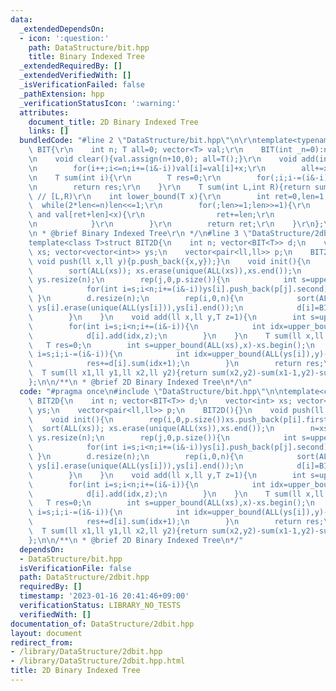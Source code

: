 ```yaml
---
data:
  _extendedDependsOn:
  - icon: ':question:'
    path: DataStructure/bit.hpp
    title: Binary Indexed Tree
  _extendedRequiredBy: []
  _extendedVerifiedWith: []
  _isVerificationFailed: false
  _pathExtension: hpp
  _verificationStatusIcon: ':warning:'
  attributes:
    document_title: 2D Binary Indexed Tree
    links: []
  bundledCode: "#line 2 \"DataStructure/bit.hpp\"\n\r\ntemplate<typename T>struct\
    \ BIT{\r\n    int n; T all=0; vector<T> val;\r\n    BIT(int _n=0):n(_n),val(_n+10){}\r\
    \n    void clear(){val.assign(n+10,0); all=T();}\r\n    void add(int i,T x){\r\
    \n        for(i++;i<=n;i+=(i&-i))val[i]=val[i]+x;\r\n        all+=x;\r\n    }\r\
    \n    T sum(int i){\r\n        T res=0;\r\n        for(;i;i-=(i&-i))res+=val[i];\r\
    \n        return res;\r\n    }\r\n    T sum(int L,int R){return sum(R)-sum(L);}\
    \ // [L,R)\r\n    int lower_bound(T x){\r\n        int ret=0,len=1;\r\n      \
    \  while(2*len<=n)len<<=1;\r\n        for(;len>=1;len>>=1){\r\n            if(ret+len<=n\
    \ and val[ret+len]<x){\r\n                ret+=len;\r\n                x-=val[ret];\r\
    \n            }\r\n        }\r\n        return ret;\r\n    }\r\n};\r\n\r\n/**\r\
    \n * @brief Binary Indexed Tree\r\n */\n#line 3 \"DataStructure/2dbit.hpp\"\n\n\
    template<class T>struct BIT2D{\n    int n; vector<BIT<T>> d;\n    vector<int>\
    \ xs; vector<vector<int>> ys;\n    vector<pair<ll,ll>> p;\n    BIT2D(){}\n   \
    \ void push(ll x,ll y){p.push_back({x,y});}\n    void init(){\n        rep(i,0,p.size())xs.push_back(p[i].first);\n\
    \        sort(ALL(xs)); xs.erase(unique(ALL(xs)),xs.end());\n        n=xs.size()+1;\
    \ ys.resize(n);\n        rep(j,0,p.size()){\n            int s=upper_bound(ALL(xs),p[j].first)-xs.begin();\n\
    \            for(int i=s;i<n;i+=(i&-i))ys[i].push_back(p[j].second);\n       \
    \ }\n        d.resize(n);\n        rep(i,0,n){\n            sort(ALL(ys[i]));\
    \ ys[i].erase(unique(ALL(ys[i])),ys[i].end());\n            d[i]=BIT<T>(ys[i].size()+2);\n\
    \        }\n    }\n    void add(ll x,ll y,T z=1){\n        int s=upper_bound(ALL(xs),x)-xs.begin();\n\
    \        for(int i=s;i<n;i+=(i&-i)){\n            int idx=upper_bound(ALL(ys[i]),y)-ys[i].begin();\n\
    \            d[i].add(idx,z);\n        }\n    }\n    T sum(ll x,ll y){\n     \
    \   T res=0;\n        int s=upper_bound(ALL(xs),x)-xs.begin();\n        for(int\
    \ i=s;i;i-=(i&-i)){\n            int idx=upper_bound(ALL(ys[i]),y)-ys[i].begin();\n\
    \            res+=d[i].sum(idx+1);\n        }\n        return res;\n    }\n  \
    \  T sum(ll x1,ll y1,ll x2,ll y2){return sum(x2,y2)-sum(x1-1,y2)-sum(x2,y1-1)+sum(x1-1,y1-1);}\n\
    };\n\n/**\n * @brief 2D Binary Indexed Tree\n*/\n"
  code: "#pragma once\n#include \"DataStructure/bit.hpp\"\n\ntemplate<class T>struct\
    \ BIT2D{\n    int n; vector<BIT<T>> d;\n    vector<int> xs; vector<vector<int>>\
    \ ys;\n    vector<pair<ll,ll>> p;\n    BIT2D(){}\n    void push(ll x,ll y){p.push_back({x,y});}\n\
    \    void init(){\n        rep(i,0,p.size())xs.push_back(p[i].first);\n      \
    \  sort(ALL(xs)); xs.erase(unique(ALL(xs)),xs.end());\n        n=xs.size()+1;\
    \ ys.resize(n);\n        rep(j,0,p.size()){\n            int s=upper_bound(ALL(xs),p[j].first)-xs.begin();\n\
    \            for(int i=s;i<n;i+=(i&-i))ys[i].push_back(p[j].second);\n       \
    \ }\n        d.resize(n);\n        rep(i,0,n){\n            sort(ALL(ys[i]));\
    \ ys[i].erase(unique(ALL(ys[i])),ys[i].end());\n            d[i]=BIT<T>(ys[i].size()+2);\n\
    \        }\n    }\n    void add(ll x,ll y,T z=1){\n        int s=upper_bound(ALL(xs),x)-xs.begin();\n\
    \        for(int i=s;i<n;i+=(i&-i)){\n            int idx=upper_bound(ALL(ys[i]),y)-ys[i].begin();\n\
    \            d[i].add(idx,z);\n        }\n    }\n    T sum(ll x,ll y){\n     \
    \   T res=0;\n        int s=upper_bound(ALL(xs),x)-xs.begin();\n        for(int\
    \ i=s;i;i-=(i&-i)){\n            int idx=upper_bound(ALL(ys[i]),y)-ys[i].begin();\n\
    \            res+=d[i].sum(idx+1);\n        }\n        return res;\n    }\n  \
    \  T sum(ll x1,ll y1,ll x2,ll y2){return sum(x2,y2)-sum(x1-1,y2)-sum(x2,y1-1)+sum(x1-1,y1-1);}\n\
    };\n\n/**\n * @brief 2D Binary Indexed Tree\n*/"
  dependsOn:
  - DataStructure/bit.hpp
  isVerificationFile: false
  path: DataStructure/2dbit.hpp
  requiredBy: []
  timestamp: '2023-01-16 20:41:46+09:00'
  verificationStatus: LIBRARY_NO_TESTS
  verifiedWith: []
documentation_of: DataStructure/2dbit.hpp
layout: document
redirect_from:
- /library/DataStructure/2dbit.hpp
- /library/DataStructure/2dbit.hpp.html
title: 2D Binary Indexed Tree
---
```

